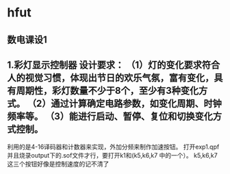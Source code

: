 # hfut
## 数电课设1
1.彩灯显示控制器
设计要求：
（1）灯的变化要求符合人的视觉习惯，体现出节日的欢乐气氛，富有变化，具有周期性，彩灯数量不少于8个，至少有3种变化方式。
（2）通过计算确定电路参数，如变化周期、时钟频率等。
（3）能进行启动、暂停、复位和切换变化方式控制。
--
利用的是4-16译码器和计数器来实现，外加分频来制作加速按钮。 
打开exp1.qpf并且烧录output下的.sof文件才行，要打开k1和(k5,k6,k7 中的一个）。
k5,k6,k7这三个按钮好像是控制速度的记不清了
